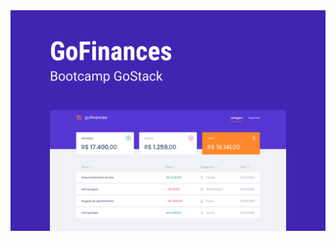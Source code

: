 <div align="center">
  <img src="https://github.com/gibify/challenge-07-gostack/blob/master/public/Capa%20(2).png" />
</div>
